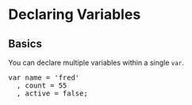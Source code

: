 # Declaring Variables
## Basics

You can declare multiple variables within a single `var`.

<pre class="code javascript" >
var name = 'fred'
  , count = 55
  , active = false;
</pre>